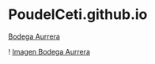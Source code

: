 # PoudelCeti.github.io

[Bodega Aurrera](https://www.bodegaaurrera.com.mx/)

! [Imagen Bodega Aurrera](https://github.com/PoudelCeti/PoudelCeti.github.io/blob/main/BodegaAurrera/Captura.png)

